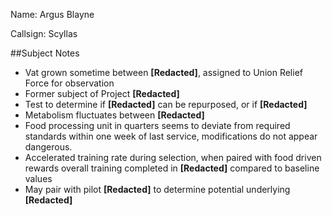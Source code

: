 Name: Argus Blayne 

Callsign: Scyllas

##Subject Notes
- Vat grown sometime between **\[Redacted]**, assigned to Union Relief Force for observation
- Former subject of Project **\[Redacted]**
- Test to determine if **\[Redacted]** can be repurposed, or if **\[Redacted]**
- Metabolism fluctuates between **\[Redacted]**
- Food processing unit in quarters seems to deviate from required standards within one week of last service, modifications do not appear dangerous.
- Accelerated training rate during selection, when paired with food driven rewards overall training completed in **\[Redacted]** compared to baseline values
- May pair with pilot **\[Redacted]** to determine potential underlying **\[Redacted]**